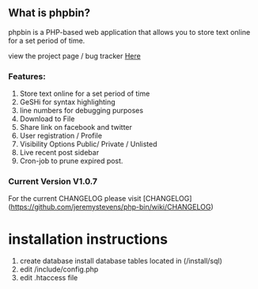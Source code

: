 ## What is phpbin?

phpbin is a PHP-based web application that allows you to store text online for a set period of time.

view  the project page / bug tracker [Here](https://www.hostedredmine.com/projects/phpbin/) 

### Features:

1. Store text online for a set period of time
2. GeSHi for syntax highlighting
3. line numbers for debugging purposes 
4. Download to File 
5. Share link on facebook and twitter
6. User registration / Profile 
7. Visibility Options Public/ Private / Unlisted  
8. Live recent post sidebar 
9. Cron-job to prune expired post. 

### Current Version V1.0.7

For the current CHANGELOG please visit [CHANGELOG] (https://github.com/jeremystevens/php-bin/wiki/CHANGELOG)

installation instructions
======
      
   1.  create database install database tables located in (/install/sql) 
   2.  edit  /include/config.php 
   3.  edit .htaccess file  
  
